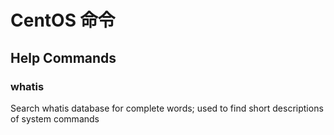 # CentOS 命令

## Help Commands

### whatis

Search whatis database for complete words; used to find short descri­ptions of system commands

